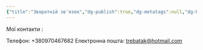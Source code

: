 ```yaml
---
{"title":"Зворотній зв'язок","dg-publish":true,"dg-metatags":null,"dg-home":null,"permalink":"/vash-vidguk/okremim-zapitom/","dgPassFrontmatter":true,"noteIcon":""}
---
```



Мої контакти :

Телефон: +380970467682 Електронна пошта: trebatak@hotmail.com 
